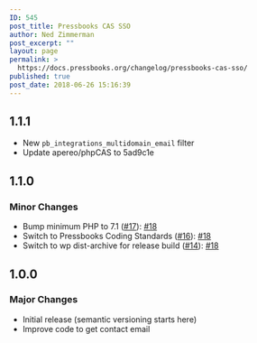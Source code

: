 ```yaml
---
ID: 545
post_title: Pressbooks CAS SSO
author: Ned Zimmerman
post_excerpt: ""
layout: page
permalink: >
  https://docs.pressbooks.org/changelog/pressbooks-cas-sso/
published: true
post_date: 2018-06-26 15:16:39
---
```

## 1.1.1
 * New `pb_integrations_multidomain_email` filter
 * Update apereo/phpCAS to 5ad9c1e

## 1.1.0

### Minor Changes

* Bump minimum PHP to 7.1 ([#17](https://github.com/pressbooks/pressbooks-cas-sso/issues/17)): [#18](https://github.com/pressbooks/pressbooks-cas-sso/pull/18)
* Switch to Pressbooks Coding Standards ([#16](https://github.com/pressbooks/pressbooks-cas-sso/issues/16)): [#18](https://github.com/pressbooks/pressbooks-cas-sso/pull/18)
* Switch to wp dist-archive for release build ([#14](https://github.com/pressbooks/pressbooks-cas-sso/issues/14)): [#18](https://github.com/pressbooks/pressbooks-cas-sso/pull/18)

## 1.0.0

### Major Changes

- Initial release (semantic versioning starts here)
- Improve code to get contact email
